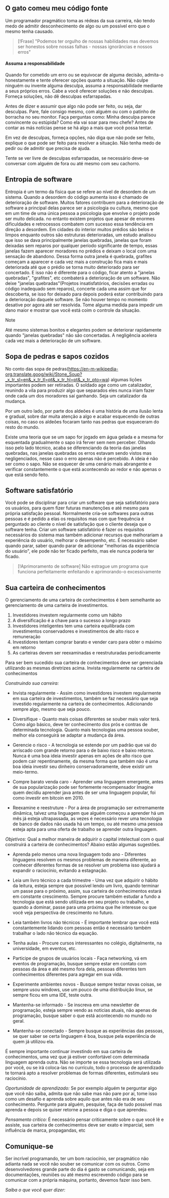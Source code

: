 
## O gato comeu meu código fonte
Um programador pragmático toma as rédeas da sua carreira, não tendo medo de admitir desconhecimento de algo ou um possível erro que o mesmo tenha causado.

> [!Frase]
> "Podemos ter orgulho de nossas habilidades mas devemos ser honestos sobre nossas falhas - nossas ignorâncias e nossos erros"

#### Assuma a responsabilidade
Quando for cometido um erro ou se equivocar de alguma decisão, admita-o honestamente e tente oferecer opções quanto a situação. Não culpe ninguém ou invente alguma desculpa, assuma a responsabilidade mediante a seus próprios erros. Cabe a você oferecer soluções e não desculpas.
Forneça soluções, não dê desculpas esfarrapadas.

Antes de dizer e assumir que algo não pode ser feito, ou seja, dar desculpas. Pare, fale consigo mesmo, com alguém ou com o patinho de borracha no seu monitor. 
Faça perguntas como:
	Minha desculpa parece convincente ou estúpida?
	Como ela vai soar para meu chefe?
Antes de contar as más notícias pense se há algo a mais que você possa tentar.

Em vez de desculpas, forneça opções, não diga que não pode  ser feito, explique o que pode ser feito para resolver a situação.
Não tenha medo de pedir ou de admitir que precisa de ajuda.

Tente se ver livre de desculpas esfarrapadas, se necessário deve-se conversar com alguém de fora ou até mesmo com seu cachorro.


## Entropia de software
Entropia é um termo da física que se refere ao nível de desordem de um sistema. Quando a desordem do código aumenta isso é chamado de deterioração de software.
Muitos fatores contribuem para a deterioração de software a principal delas parece ser a psicologia ou cultura, mesmo que em um time de uma única pessoa a psicologia que envolve o projeto pode ser muito delicada. no entanto existem projetos que apesar de enormes dificuldades e retrocessos combatem com sucesso essa tendência em direção a desordem.
Em cidades do interior muitos prédios são belos e limpos enquanto outros são estruturas deterioradas, um estudo analisou que isso se dava principalmente janelas quebradas, janelas que foram deixadas sem reparos por qualquer período significante de tempo, essas janelas fazem aparecer moradores no prédios e deixam o local com uma sensação de abandono. Dessa forma outra janela é quebrada, grafites começam a aparecer e cada vez mais a construção fica mais e mais deteriorada até que o prédio se torna muito deteriorado para ser concertado.
E isso não é diferente para o código, ficar atento a "janelas quebradas", "grafites", etc combaterá a deterioração de um software.
Não deixe "janelas quebradas"(Projetos insatisfatórios, decisões erradas ou código inadequado sem reparos), concerte cada uma assim que for descoberta, se isso for deixado para depois poderá estar contribuindo para a deterioração daquele software. Se não houver tempo no momento desative por agora até ser resolvida. Tome alguma medida para impedir um dano maior e mostrar que você está coim o controle da situação.

> [!NOTE]
> Até mesmo sistemas bonitos e elegantes podem se deteriorar rapidamente quando "janelas quebradas" não são concertadas. A negligência acelera cada vez mais a deterioração de um software.



## Sopa de pedras e sapos cozidos

No conto das sopa de pedras(https://en-m-wikipedia-org.translate.goog/wiki/Stone_Soup?_x_tr_sl=en&_x_tr_tl=pt&_x_tr_hl=pt&_x_tr_pto=wa) algumas lições importantes podem ser retiradas. O soldado age como um catalizador, reunindo a vila para produzir algo que separados eles nunca iriam fazer onde cada um dos moradores saí ganhando.
Seja um catalizador da mudança.

Por um outro lado, por parte dos aldeões é uma história de uma ilusão lenta e gradual, sobre dar muita atenção a algo e acabar esquecendo de outras coisas, no caso os aldeões focaram tanto nas pedras que esqueceram do resto do mundo. 

Existe uma teoria que se um sapo for jogado em água gelada e a mesma for esquentada gradualmente o sapo irá ferver sem nem perceber. Olhando isso pelo lado técnico, acaba se diferenciando da teoria das janelas quebradas, nas janelas quebradas os erros estavam sendo vistos mas negligenciados, nesse caso o erro apenas não é percebido.
A ideia é não ser como o sapo. Não se esquecer de uma cenário mais abrangente e verificar constantemente o que está acontecendo ao redor e não apenas o que está sendo feito.




## Software satisfatório
Você pode se disciplinar para criar um software que seja satisfatório para os usuários, para quem fizer futuras manutenções e até mesmo para própria satisfação pessoal.
Normalmente cria-se softwares para outras pessoas e é pedido a elas os requisitos mas com que frequência é perguntado ao cliente o nível de satisfação que o cliente deseja que o software tenha.
Criar um software satisfatório é fazer os requisitos necessários do sistema mas também adicionar recursos que melhorariam a experiência do usuário, melhorar o desempenho, etc.
É necessário saber quando parar, saber quando parar de adicionar "melhorias da experiência do usuário", ele pode não ter ficado perfeito, mas ele nunca poderia ter ficado.

> [!Aprimoramento de software]
> Não estrague um programa que funciona perfeitamente enfeitando e aprimorando-o excessivamente




## Sua carteira de conhecimentos
O gerenciamento de uma carteira de conhecimentos é bem semelhante ao gerenciamento de uma carteira de investimentos. 
1. Investidores investem regularmente como um hábito
2. A diversificação é a chave para o sucesso a longo prazo
3. Investidores inteligentes tem uma carteira equilibrada com investimentos conservadores e investimentos de alto risco e remuneração
4. Investidores tentam comprar barato e vender caro para obter o máximo em retorno
5. As carteiras devem ser reexaminadas e reestruturadas periodicamente

Para ser bem sucedido sua carteira de conhecimentos deve ser gerenciada utilizando as mesmas diretrizes acima.
Invista regularmente na carteira de conhecimentos

*Construindo sua carreira:*
- Invista regularmente - Assim como investidores investem regularmente em sua carteira de investimentos, também se faz necessário que seja investido regularmente na carteira de conhecimentos. Adicionando sempre algo, mesmo que seja pouco.

- Diversifique - Quanto mais coisas diferentes se souber mais valor terá. Como algo básico, deve ter conhecimento dos prós e contras de determinada tecnologia. Quanto mais tecnologias uma pessoa souber, melhor ela conseguirá se adaptar a mudança da área.

- Gerencie o risco - A tecnologia se estende por um padrão que vai do arriscado com grande retorno para o de baixo risco e baixo retorno. Nunca é uma boa ideia investir apenas em ações de alto risco que podem cair repentinamente, da mesma forma que também não é uma boa ideia investir seu dinheiro conservadoramente, deve existir um meio-termo.

- Compre barato venda caro - Aprender uma linguagem emergente, antes de sua popularização pode ser fortemente recompensador Imagine quem decidiu aprender java antes de ser uma linguagem popular, foi como investir em bitcoin em 2010.

- Reexamine e reestruture - Por a área de programação ser extremamente dinâmica, talvez uma linguagem que alguém começou a aprender há um mês já esteja ultrapassada, as vezes é necessário rever uma tecnologia de banco de dados não usada há um tempo, ou até mesmo uma pessoa esteja apta para uma oferta de trabalho se aprender outra linguagem.

*Objetivos:*
Qual a melhor maneira de adquirir o capital intelectual com o qual construirá a carteira de conhecimentos? Abaixo estão algumas sugestões.

- Aprenda pelo menos uma nova linguagem todo ano - Diferentes linguagens resolvem os mesmos problemas de maneira diferente, ao conhecer diferentes formas de se resolver um problema isso ajudará a expandir o raciocínio, evitando a estagnação.

- Leia um livro técnico a cada trimestre - Uma vez que adquirir o hábito da leitura, esteja sempre que possível lendo um livro, quando terminar um passe para o próximo, assim, sua carteira de conhecimentos estará em constante crescimento. Sempre procure também estudar a fundo a tecnologia que está sendo utilizada em seu projeto ou trabalho, e quando a dominar, passe para uma próxima que lhe interesse ou que você veja perspectiva de crescimento no futuro.

- Leia também livros não técnicos - É importante lembrar que você está constantemente lidando com pessoas então é necessário também trabalhar o lado não técnico da equação.

- Tenha aulas - Procure cursos interessantes no colégio, digitalmente, na universidade, em eventos, etc.

- Participe de grupos de usuários locais - Faça networking, vá em eventos de programação, busque sempre estar em contato com pessoas da área e até mesmo fora dela, pessoas diferentes tem conhecimentos diferentes para agregar em sua vida.

- Experimente ambientes novos - Busque sempre testar novas coisas, se sempre usou windows, use um pouco de uma distribuição linux, se sempre ficou em uma IDE, teste outra.

- Mantenha-se informado - Se inscreva em uma newsletter de programação, esteja sempre vendo as noticias atuais, não apenas de programação, busque saber o que está acontecendo no mundo no geral.

- Mantenha-se conectado - Sempre busque as experiências das pessoas, se quer saber se certa linguagem é boa, busque pela experiência de quem já utilizou ela.

É sempre importante continuar investindo em sua carteira de conhecimentos, uma vez que já estiver confortável com determinada linguagem aprenda outra. Não se importe se essa tecnologia será utilizada por você, ou se irá coloca-las no currículo, todo o processo de aprendizado te tornará apto a resolver problemas de formas diferentes, estimulará seu raciocínio.

*Oportunidade de aprendizado:*
Se por exemplo alguém te perguntar algo que você não saiba, admita que não sabe mas não pare por ai, tome isso como um desafio e aprenda sobre aquilo que antes não era de seu conhecimento. Pergunte para alguém, pesquise, faça de tudo possível mas aprenda e depois se quiser retorne a pessoa e diga o que aprendeu.

*Pensamento crítico:*
É necessário pensar criticamente sobre o que você lê e assiste, sua carteira de conhecimentos deve ser exato e imparcial, sem influência de marca, propagandas, etc



## Comunique-se 
Ser incrível programando, ter um bom raciocínio, ser pragmático não adianta nada se você não souber se comunicar com os outros. Como desenvolvedores grande parte do dia é  gasto se comunicando, seja em documentações, reuniões ou até mesmo escrevendo código para se comunicar com a própria máquina, portanto, devemos fazer isso bem.

*Saiba o que você quer dizer:*
